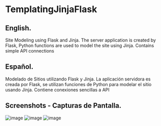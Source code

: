 # TemplatingJinjaFlask

## English.
Site Modeling using Flask and Jinja.
The server application is created by Flask, Python functions are used to model the site using Jinja. Contains simple API connections

## Español.
Modelado de Sitios utilizando Flask y Jinja.
La aplicación servidora es creada por Flask, se utilizan funciones de Python para modelar el sitio usando Jinja. Contiene conexiones sencillas a API

## Screenshots - Capturas de Pantalla.
![image](https://github.com/tonicut/TemplatingJinjaFlask/assets/77945055/55645409-6f1b-4531-92fa-63e656038c27)
![image](https://github.com/tonicut/TemplatingJinjaFlask/assets/77945055/ab5313be-ee48-4063-87f5-66e7ffcfe603)
![image](https://github.com/tonicut/TemplatingJinjaFlask/assets/77945055/d9a30a35-c5ba-423d-aecc-54fdfbec8302)



